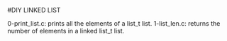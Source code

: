 #DIY LINKED LIST

0-print_list.c: prints all the elements of a list_t list.
1-list_len.c: returns the number of elements in a linked list_t list.
